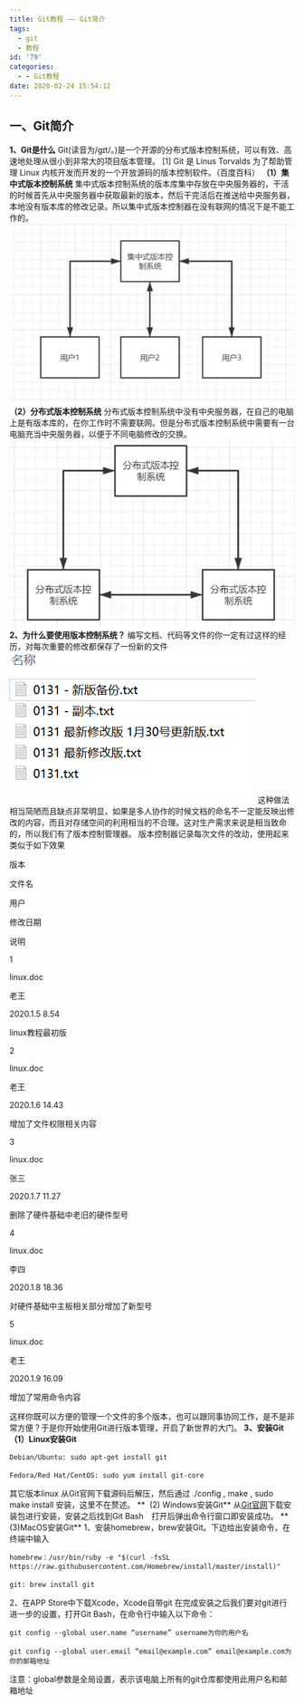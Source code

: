 ```yaml
---
title: Git教程 —— Git简介
tags:
  - git
  - 教程
id: '79'
categories:
  - - Git教程
date: 2020-02-24 15:54:12
---
```


## **一、Git简介**

**1、Git是什么** Git(读音为/gɪt/。)是一个开源的分布式版本控制系统，可以有效、高速地处理从很小到非常大的项目版本管理。 \[1\] Git 是 Linus Torvalds 为了帮助管理 Linux 内核开发而开发的一个开放源码的版本控制软件。（百度百科） **（1）集中式版本控制系统** 集中式版本控制系统的版本库集中存放在中央服务器的，干活的时候首先从中央服务器中获取最新的版本，然后干完活后在推送给中央服务器，本地没有版本库的修改记录。所以集中式版本控制器在没有联网的情况下是不能工作的。 ![](/assets/images/1587996764-图片1.png) **（2）分布式版本控制系统** 分布式版本控制系统中没有中央服务器，在自己的电脑上是有版本库的，在你工作时不需要联网。但是分布式版本控制系统中需要有一台电脑充当中央服务器，以便于不同电脑修改的交换。 ![](/assets/images/1587996849-图片2.png) **2、为什么要使用版本控制系统？** 编写文档、代码等文件的你一定有过这样的经历，对每次重要的修改都保存了一份新的文件 ![](/assets/images/1587997204-图片3.png) 这种做法相当简陋而且缺点非常明显，如果是多人协作的时候文档的命名不一定能反映出修改的内容，而且对存储空间的利用相当的不合理。这对生产需求来说是相当致命的，所以我们有了版本控制管理器。 版本控制器记录每次文件的改动，使用起来类似于如下效果

版本

文件名

用户

修改日期

说明

1

linux.doc

老王

2020.1.5 8.54

linux教程最初版

2

linux.doc

老王

2020.1.6 14.43

增加了文件权限相关内容

3

linux.doc

张三

2020.1.7 11.27

删除了硬件基础中老旧的硬件型号

4

linux.doc

李四

2020.1.8 18.36

对硬件基础中主板相关部分增加了新型号

5

linux.doc

老王

2020.1.9 16.09

增加了常用命令内容

这样你既可以方便的管理一个文件的多个版本，也可以跟同事协同工作，是不是非常方便？于是你开始使用Git进行版本管理，开启了新世界的大门。 **3、安装Git** **（1）Linux安装Git**

```shell
Debian/Ubuntu: sudo apt-get install git

Fedora/Red Hat/CentOS: sudo yum install git-core
```

其它版本linux 从Git官网下载源码后解压，然后通过 ./config , make , sudo make install 安装，这里不在赘述。 **  (2) Windows安装Git** 从[Git官网](https://git-scm.com/)下载安装包进行安装，安装之后找到Git Bash　打开后弹出命令行窗口即安装成功。 **  (3)MacOS安装Git** 1、安装homebrew，brew安装Git。下边给出安装命令，在终端中输入

```shell
homebrew：/usr/bin/ruby -e "$(curl -fsSL https://raw.githubusercontent.com/Homebrew/install/master/install)"

git: brew install git
```

2、在APP Store中下载Xcode，Xcode自带git 在完成安装之后我们要对git进行进一步的设置，打开Git Bash，在命令行中输入以下命令：

```shell
git config --global user.name “username” username为你的用户名

git config --global user.email “email@example.com” email@example.com为你的邮箱地址
```

注意：global参数是全局设置，表示该电脑上所有的git仓库都使用此用户名和邮箱地址